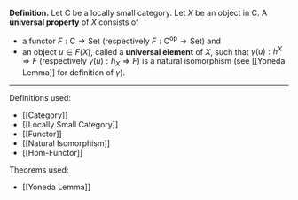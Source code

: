 **Definition.** Let $\mathsf{C}$ be a locally small category. Let $X$ be an object in $\mathsf{C}$. A **universal property** of $X$ consists of
- a functor $F:\mathsf{C}\to \mathsf{Set}$ (respectively $F:\mathsf{C}^\text{op}\to \mathsf{Set}$) and
- an object $u\in F(X)$, called a **universal element** of $X$, such that $\gamma(u):h^X\Rightarrow F$ (respectively $\gamma(u):h_{X}\Rightarrow F$) is a natural isomorphism (see [[Yoneda Lemma]] for definition of $\gamma$).

***
Definitions used:
- [[Category]]
- [[Locally Small Category]]
- [[Functor]]
- [[Natural Isomorphism]]
- [[Hom-Functor]]

Theorems used:
- [[Yoneda Lemma]]
